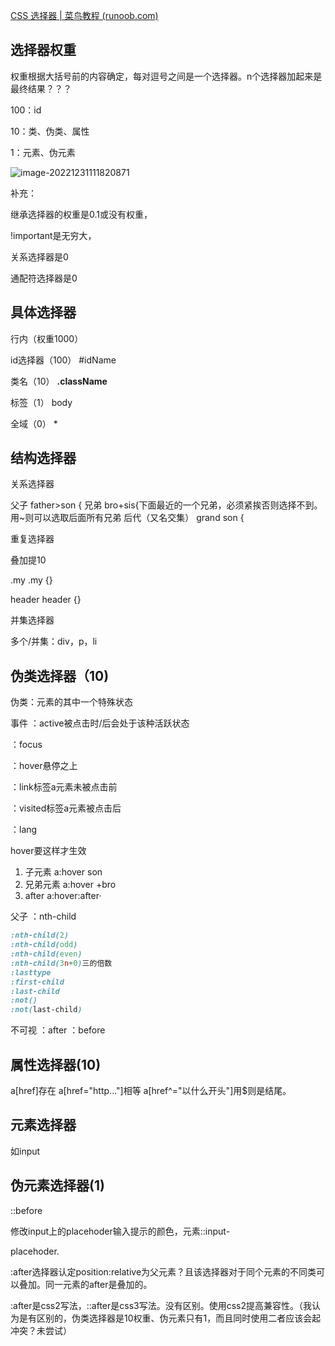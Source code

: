 [CSS 选择器 | 菜鸟教程 (runoob.com)](https://www.runoob.com/cssref/css-selectors.html)

## 选择器权重

权重根据大括号前的内容确定，每对逗号之间是一个选择器。n个选择器加起来是最终结果？？？

100：id

10：类、伪类、属性

1：元素、伪元素

![image-20221231111820871](D:\tplmydata\tplmydoc\文档图片\image-20221231111820871.png)

补充：

继承选择器的权重是0.1或没有权重，

!important是无穷大，

关系选择器是0

通配符选择器是0

## 具体选择器

行内（权重1000）

id选择器（100）
#idName

类名（10）
**.className**

标签（1）
body

全域（0）
*

## 结构选择器

关系选择器

父子 
father>son {
兄弟
bro+sis{下面最近的一个兄弟，必须紧挨否则选择不到。用~则可以选取后面所有兄弟
后代（又名交集）
grand son {



重复选择器

叠加提10

.my .my {}

header header {}



并集选择器

多个/并集：div，p，li



## 伪类选择器（10)

伪类：元素的其中一个特殊状态

事件
：active被点击时/后会处于该种活跃状态

：focus

：hover悬停之上

：link标签a元素未被点击前

：visited标签a元素被点击后

：lang

hover要这样才生效

1. 子元素 a:hover son
2. 兄弟元素 a:hover +bro
3. after a:hover:after·

父子
：nth-child

``` css
:nth-child(2)
:nth-child(odd)
:nth-child(even)
:nth-child(3n+0)三的倍数
:lasttype
:first-child
:last-child
:not()
:not(last-child)
```

不可视
：after
：before

## 属性选择器(10)

a[href]存在
a[href="http..."]相等
a[href^="以什么开头"]用$则是结尾。

## 元素选择器

如input

## 伪元素选择器(1)

::before

修改input上的placehoder输入提示的颜色，元素::input-

placehoder.

:after选择器认定position:relative为父元素？且该选择器对于同个元素的不同类可以叠加。同一元素的after是叠加的。

:after是css2写法，::after是css3写法。没有区别。使用css2提高兼容性。（我认为是有区别的，伪类选择器是10权重、伪元素只有1，而且同时使用二者应该会起冲突？未尝试）

